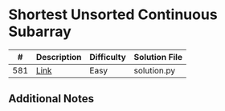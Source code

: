 # Shortest Unsorted Continuous Subarray
|#|Description|Difficulty|Solution File|
|-|-|-|-|
|581|[Link](https://leetcode.com/problems/shortest-unsorted-continuous-subarray/)|Easy|solution.py|

## Additional Notes
